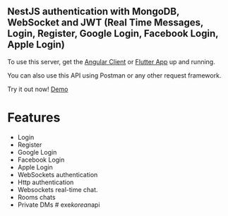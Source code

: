 ## NestJS authentication with MongoDB, WebSocket and JWT (Real Time Messages, Login, Register, Google Login, Facebook Login, Apple Login)

To use this server, get the [Angular Client](https://github.com/DenzelCode/nest-angular-auth-client) or [Flutter App](https://github.com/DenzelCode/flutter-auth) up and running.

You can also use this API using Postman or any other request framework.

Try it out now! [Demo](https://nest-auth.ubbly.club/)

# Features
- Login
- Register
- Google Login
- Facebook Login
- Apple Login
- WebSockets authentication
- Http authentication
- Websockets real-time chat.
- Rooms chats
- Private DMs
#   e x e _ k o r e a n _ a p i  
 